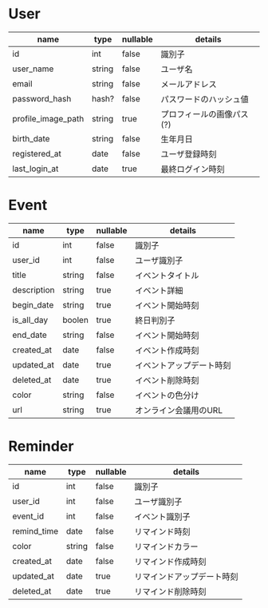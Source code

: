 # User

|  name  |  type  | nullable | details |  
| ---- | ---- | ---- | ---- |
|  id  |  int  | false | 識別子 | 
|  user_name  |  string  | false | ユーザ名 |
|  email  |  string  | false | メールアドレス |
|  password_hash  |  hash?  | false | パスワードのハッシュ値 |
|  profile_image_path  |  string  | true | プロフィールの画像パス(?) | 
|  birth_date  |  string  | false | 生年月日 |
|  registered_at  |  date  | false | ユーザ登録時刻 |
|  last_login_at  |  date  | true | 最終ログイン時刻 |


# Event
|  name  |  type  | nullable | details |  
| ---- | ---- | ---- | ---- |
|  id  |  int  | false | 識別子 | 
|  user_id  |  int  | false | ユーザ識別子 | 
|  title  |  string  | false | イベントタイトル | 
|  description  |  string  | true | イベント詳細 |
|  begin_date  |  string  | true | イベント開始時刻 |
|  is_all_day  |  boolen  | true | 終日判別子 |
|  end_date  |  string  | false | イベント開始時刻 |
|  created_at  |  date  | false | イベント作成時刻 | 
|  updated_at  |  date  | true | イベントアップデート時刻 | 
|  deleted_at  |  date  | true | イベント削除時刻 | 
|  color |  string  | false | イベントの色分け |
|  url  |  string  | true | オンライン会議用のURL | 


# Reminder
|  name  |  type  | nullable | details |  
| ---- | ---- | ---- | ---- |
|  id  |  int  | false | 識別子 | 
|  user_id  |  int  | false | ユーザ識別子 | 
|  event_id  |  int  | false | イベント識別子 | 
|  remind_time  |  date  | false | リマインド時刻 | 
|  color  |  string  | false | リマインドカラー |
|  created_at  |  date  | false | リマインド作成時刻 | 
|  updated_at  |  date  | true | リマインドアップデート時刻 | 
|  deleted_at  |  date  | true | リマインド削除時刻 |


